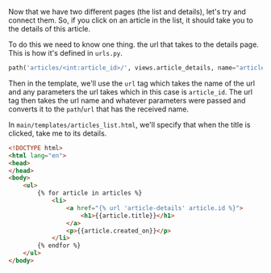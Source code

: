 Now that we have two different pages (the list and details), let's try and connect them. So, if you click on an article in the list, it should take you to the details of this article. 

To do this we need to know one thing. the url that takes to the details page. This is how it's defined in `urls.py`.
```python
path('articles/<int:article_id>/', views.article_details, name="article-details")
```
Then in the template, we'll use the `url` tag which takes the name of the url and any parameters the url takes which in this case is `article_id`. The url tag then takes the url name and whatever parameters were passed and converts it to the `path`/`url` that has the received name.

In `main/templates/articles_list.html`, we'll specify that when the title is clicked, take me to its details.
```html
<!DOCTYPE html>
<html lang="en">
<head>
</head>
<body>
    <ul>
        {% for article in articles %}
            <li>
                <a href="{% url 'article-details' article.id %}">
                    <h1>{{article.title}}</h1>
                </a>
                <p>{{article.created_on}}</p>
            </li>
        {% endfor %}
    </ul>
</body>
```


